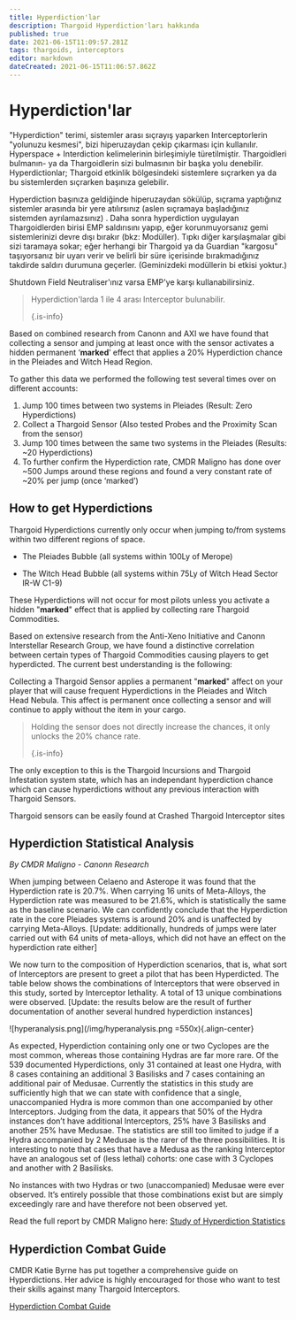 ```yaml
---
title: Hyperdiction'lar
description: Thargoid Hyperdiction'ları hakkında
published: true
date: 2021-06-15T11:09:57.281Z
tags: thargoids, interceptors
editor: markdown
dateCreated: 2021-06-15T11:06:57.862Z
---
```


# Hyperdiction'lar

"Hyperdiction" terimi, sistemler arası sıçrayış yaparken Interceptorlerin "yolunuzu kesmesi", bizi hiperuzaydan çekip çıkarması için kullanılır. Hyperspace + Interdiction kelimelerinin birleşimiyle türetilmiştir. Thargoidleri bulmanın- ya da Thargoidlerin sizi bulmasının bir başka yolu denebilir. Hyperdictionlar; Thargoid etkinlik bölgesindeki sistemlere sıçrarken ya da bu sistemlerden sıçrarken başınıza gelebilir.

Hyperdiction başınıza geldiğinde hiperuzaydan sökülüp, sıçrama yaptığınız sistemler arasında bir yere atılırsınız (aslen sıçramaya başladığınız sistemden ayrılamazsınız) . Daha sonra hyperdiction uygulayan Thargoidlerden birisi EMP saldırısını yapıp, eğer korunmuyorsanız gemi sistemlerinizi devre dışı bırakır (bkz: Modüller). Tıpkı diğer karşılaşmalar gibi sizi taramaya sokar; eğer herhangi bir Thargoid ya da Guardian "kargosu" taşıyorsanız bir uyarı verir ve belirli bir süre içerisinde bırakmadığınız takdirde saldırı durumuna geçerler. (Geminizdeki modüllerin bi etkisi yoktur.)

Shutdown Field Neutraliser'ınız varsa EMP'ye karşı kullanabilirsiniz.

> Hyperdiction'larda 1 ile 4 arası Interceptor bulunabilir. 
> 
> {.is-info}

Based on combined research from Canonn and AXI we have found that collecting a sensor and jumping at least once with the sensor activates a hidden permanent ‘**marked**’ effect that applies a 20% Hyperdiction chance in the Pleiades and Witch Head Region.

To gather this data we performed the following test several times over on different accounts:

1. Jump 100 times between two systems in Pleiades (Result: Zero Hyperdictions)
1. Collect a Thargoid Sensor (Also tested Probes and the Proximity Scan from the sensor)
1. Jump 100 times between the same two systems in the Pleiades (Results: ~20 Hyperdictions)
1. To further confirm the Hyperdiction rate, CMDR Maligno has done over ~500 Jumps around these regions and found a very constant rate of ~20% per jump (once ‘marked’)

## How to get Hyperdictions
Thargoid Hyperdictions currently only occur when jumping to/from systems within two different regions of space.

- The Pleiades Bubble (all systems within 100Ly of Merope)

- The Witch Head Bubble (all systems within 75Ly of Witch Head Sector IR-W C1-9)

These Hyperdictions will not occur for most pilots unless you activate a hidden "**marked**" effect that is applied by collecting rare Thargoid Commodities.

Based on extensive research from the Anti-Xeno Initiative and Canonn Interstellar Research Group, we have found a distinctive correlation between certain types of Thargoid Commodities causing players to get hyperdicted. The current best understanding is the following:

Collecting a Thargoid Sensor applies a permanent "**marked**" affect on your player that will cause frequent Hyperdictions in the Pleiades and Witch Head Nebula. This affect is permanent once collecting a sensor and will continue to apply without the item in your cargo.

> Holding the sensor does not directly increase the chances, it only unlocks the 20% chance rate. 
> 
> {.is-info}

The only exception to this is the Thargoid Incursions and Thargoid Infestation system state, which has an independant hyperdiction chance which can cause hyperdictions without any previous interaction with Thargoid Sensors.

Thargoid sensors can be easily found at Crashed Thargoid Interceptor sites

## Hyperdiction Statistical Analysis
*By CMDR Maligno - Canonn Research*

When jumping between Celaeno and Asterope it was found that the Hyperdiction rate is 20.7%. When carrying 16 units of Meta-Alloys, the Hyperdiction rate was measured to be 21.6%, which is statistically the same as the baseline scenario. We can confidently conclude that the Hyperdiction rate in the core Pleiades systems is around 20% and is unaffected by carrying Meta-Alloys. [Update: additionally, hundreds of jumps were later carried out with 64 units of meta-alloys, which did not have an effect on the hyperdiction rate either]

We now turn to the composition of Hyperdiction scenarios, that is, what sort of Interceptors are present to greet a pilot that has been Hyperdicted.  The table below shows the combinations of Interceptors that were observed in this study, sorted by Interceptor lethality.  A total of 13 unique combinations were observed.  [Update: the results below are the result of further documentation of another several hundred hyperdiction instances]

!\[hyperanalysis.png\](/img/hyperanalysis.png =550x){.align-center}

As expected, Hyperdiction containing only one or two Cyclopes are the most common, whereas those containing Hydras are far more rare. Of the 539 documented Hyperdictions, only 31 contained at least one Hydra, with 8 cases containing an additional 3 Basilisks and 7 cases containing an additional pair of Medusae. Currently the statistics in this study are sufficiently high that we can state with confidence that a single, unaccompanied Hydra is more common than one accompanied by other Interceptors. Judging from the data, it appears that 50% of the Hydra instances don’t have additional Interceptors, 25% have 3 Basilisks and another 25% have Medusae. The statistics are still too limited to judge if a Hydra accompanied by 2 Medusae is the rarer of the three possibilities. It is interesting to note that cases that have a Medusa as the ranking Interceptor have an analogous set of (less lethal) cohorts: one case with 3 Cyclopes and another with 2 Basilisks.

No instances with two Hydras or two (unaccompanied) Medusae were ever observed. It’s entirely possible that those combinations exist but are simply exceedingly rare and have therefore not been observed yet.

Read the full report by CMDR Maligno here: [Study of Hyperdiction Statistics](https://canonn.science/codex/study-of-hyperdiction-statistics/)

## Hyperdiction Combat Guide

CMDR Katie Byrne has put together a comprehensive guide on Hyperdictions.  Her advice is highly encouraged for those who want to test their skills against many Thargoid Interceptors.

[Hyperdiction Combat Guide](https://youtu.be/MpC02cetBlY)